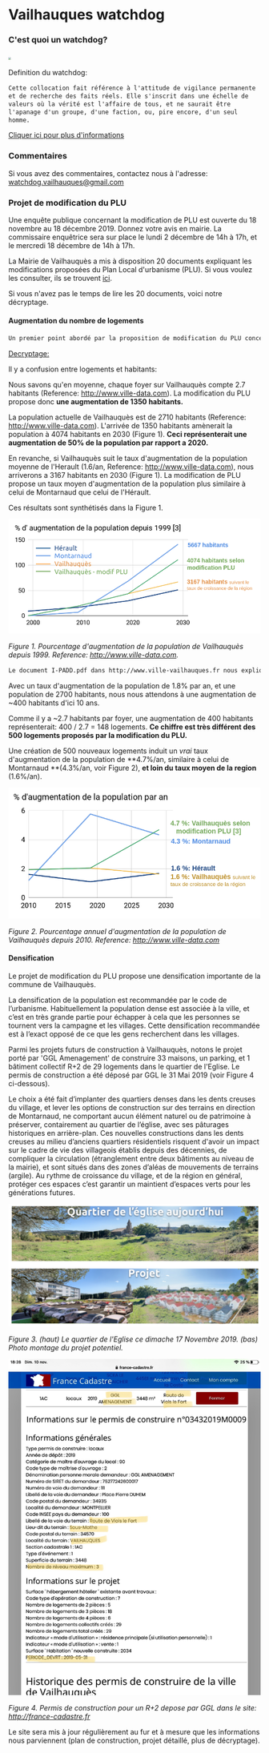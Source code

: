 # Vailhauques watchdog

### C'est quoi un watchdog?

<img src="https://www.watchdogri.org/img/Watson_the_watchdog.jpg" style="zoom:33%;" />

Definition du watchdog: 

```
Cette collocation fait référence à l'attitude de vigilance permanente et de recherche des faits réels. Elle s'inscrit dans une échelle de valeurs où la vérité est l'affaire de tous, et ne saurait être l'apanage d'un groupe, d'une faction, ou, pire encore, d'un seul homme.
```

[Cliquer ici pour plus d'informations](https://blogs.mediapart.fr/jean-louis-legalery/blog/201108/le-concept-de-watchdog)

### Commentaires

Si vous avez des commentaires, contactez nous à l'adresse: watchdog.vailhauques@gmail.com

### Projet de modification du PLU

Une enquête publique concernant la modification de PLU est ouverte du 18 novembre au 18 décembre 2019. Donnez votre avis en mairie. La commissaire enquêtrice sera sur place le lundi 2 décembre de 14h à 17h, et le mercredi 18 décembre de 14h à 17h. 

La Mairie de Vailhauquès a mis à disposition 20 documents expliquant les modifications proposées du Plan Local d'urbanisme (PLU). Si vous voulez les consulter, ils se trouvent [ici](http://www.ville-vailhauques.fr).

Si vous n'avez pas le temps de lire les 20 documents, voici notre décryptage.

#### Augmentation du nombre de logements


```sh
Un premier point abordé par la proposition de modification du PLU concerne l'augmentation du nombre des logements. **Les documents proposent une augmentation de 500 logements** (Reference: http://www.ville-vailhauques.fr). 
```

<u>Decryptage:</u>

Il y a confusion entre logements et habitants:

Nous savons qu'en moyenne, chaque foyer sur Vailhauquès compte 2.7 habitants (Reference: http://www.ville-data.com). La modification du PLU propose donc **une augmentation de 1350 habitants.**


La population actuelle de Vailhauquès est de 2710 habitants (Reference: http://www.ville-data.com). L'arrivée de 1350 habitants amènerait la population à 4074 habitants en 2030 (Figure 1). **Ceci représenterait une augmentation de 50% de la population par rapport a 2020.**

En revanche, si Vailhauquès suit le taux d'augmentation de la population moyenne de l'Herault (1.6/an, Reference: http://www.ville-data.com), nous arriverons a 3167 habitants en 2030 (Figure 1). La modification de PLU propose un taux moyen d'augmentation de la population plus similaire à celui de Montarnaud que celui de l'Hérault. 

Ces résultats sont synthétisés dans la Figure 1.

<img src="index.assets/image-20191117212300324.png" alt="image-20191117212300324" style="zoom:80%;" />

*Figure 1. Pourcentage d'augmentation de la population de Vailhauquès depuis 1999. Reference: http://www.ville-data.com.*



```bash
Le document I-PADD.pdf dans http://www.ville-vailhauques.fr nous explique que le taux d'augmentation de la population est de 1.8% par an. 
```

Avec un taux d'augmentation de la population de 1.8% par an, et une population de 2700 habitants, nous nous attendons à une augmentation de ~400 habitants d'ici 10 ans. 

Comme il y a ~2.7 habitants par foyer, une augmentation de 400 habitants représenterait: 400 / 2.7 = 148 logements. **Ce chiffre est très différent des 500 logements proposés par la modification du PLU.**

Une création de 500 nouveaux logements induit un *vrai* taux d'augmentation de la population de **4.7%/an, similaire à celui de Montarnaud **(4.3%/an, voir Figure 2), **et loin du taux moyen de la region** (1.6%/an).

<img src="index.assets/image-20191117212323279.png" alt="image-20191117212323279" style="zoom:80%;" />

*Figure 2. Pourcentage annuel d'augmentation de la population de Vailhauquès depuis 2010. Reference: http://www.ville-data.com* 

#### Densification

Le projet de modification du PLU propose une densification importante de la commune de Vailhauquès.

La densification de la population est recommandée par le code de l’urbanisme. Habituellement la population dense est associée à la ville, et c’est en très grande partie pour échapper à cela que les personnes se tournent vers la campagne et les villages. Cette densification recommandée est à l’exact opposé de ce que les gens recherchent dans les villages.

Parmi les projets futurs de construction à Vailhauquès, notons le projet porté par 'GGL Amenagement' de construire 33 maisons, un parking, et 1 bâtiment collectif R+2 de 29 logements dans le quartier de l'Eglise. Le permis de construction a été déposé par GGL le 31 Mai 2019 (voir Figure 4 ci-dessous).

Le choix a été fait d’implanter des quartiers denses dans les dents creuses du village, et lever les options de construction sur des terrains en direction de Montarnaud, ne comportant aucun élément naturel ou de patrimoine à préserver, contairement au quartier de l’église, avec ses pâturages historiques en arrière-plan. Ces nouvelles constructions dans les dents creuses au milieu d’anciens quartiers résidentiels risquent d'avoir un impact sur le cadre de vie des villageois établis depuis des décennies, de compliquer la circulation (étranglement entre deux bâtiments au niveau de la mairie), et sont situés dans des zones d’aléas de mouvements de terrains (argile). Au rythme de croissance du village, et de la région en général, protéger ces espaces c’est garantir un maintient d’espaces verts pour les générations futures.



![image-20191117212355018](index.assets/image-20191117212355018.png)

*Figure 3. (haut) Le quartier de l'Eglise ce dimache 17 Novembre 2019. (bas) Photo montage du projet potentiel.*



![IMG_6125](index.assets/IMG_6125.jpg)

*Figure 4. Permis de construction pour un R+2 depose par GGL dans le site: http://france-cadastre.fr*



Le site sera mis à jour régulièrement au fur et à mesure que les informations nous parviennent (plan de construction, projet détaillé, plus de décryptage).